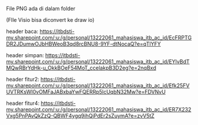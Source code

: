File PNG ada di dalam folder

(FIle Visio bisa diconvert ke draw io)

header baca: https://itbdsti-my.sharepoint.com/:u:/g/personal/13222061_mahasiswa_itb_ac_id/EcFRPTGDR2JDumwOJbHBWeoB3qd8rcBNU8-9YF-dtNocaQ?e=qTlYFY

header simpan: https://itbdsti-my.sharepoint.com/:u:/g/personal/13222061_mahasiswa_itb_ac_id/EYlvBdTMQwRBrYdHk-u_OkkBOeF54MoT_ccelakpB3D2eg?e=2nqBxd

header fitur2: https://itbdsti-my.sharepoint.com/:u:/g/personal/13222061_mahasiswa_itb_ac_id/Efk25FVUVTRKsWI0vOMFaJABxbaYwFQERRp5lcUqbN32Mw?e=FDVNvU

header fitur4: https://itbdsti-my.sharepoint.com/:u:/g/personal/13222061_mahasiswa_itb_ac_id/ER7X232Vxg5PnPAvQkZzQ-QBWF4ygq9ihQjPdEr2sZuymA?e=zvV5tZ
